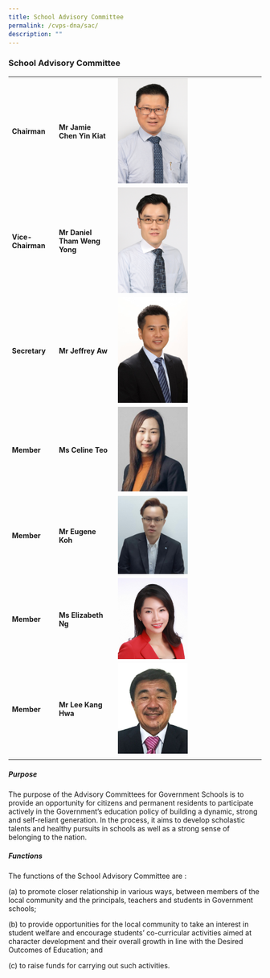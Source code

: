 ```yaml
---
title: School Advisory Committee
permalink: /cvps-dna/sac/
description: ""
---
```

### **School Advisory Committee**



|  |   |  |
| -------- | -------- | -------- |
| **Chairman**     | **Mr Jamie Chen Yin Kiat**     | <img src="/images/sac1.jpg" style="width:50%">     |
| **Vice-Chairman**     | **Mr Daniel Tham Weng Yong**     | <img src="/images/sac2.jpg" style="width:50%">     |
| **Secretary**     | **Mr Jeffrey Aw**     | <img src="/images/sac3.jpeg" style="width:50%">     |
| **Member**     | **Ms Celine Teo**     | <img src="/images/sac4.jpg" style="width:50%">     |
| **Member**     | **Mr Eugene Koh**     | <img src="/images/sac5.jpg" style="width:50%">     |
| **Member**     | **Ms Elizabeth Ng**     | <img src="/images/sac6.jpg" style="width:50%">     |
| **Member**     | **Mr Lee Kang Hwa**     | <img src="/images/sac7.png" style="width:50%">     |
|  |   |  |

##### **Purpose**
The purpose of the Advisory Committees for Government Schools is to provide an opportunity for citizens and permanent residents to participate actively in the Government’s education policy of building a dynamic, strong and self-reliant generation. In the process, it aims to develop scholastic talents and healthy pursuits in schools as well as a strong sense of belonging to the nation.

##### **Functions**
The functions of the School Advisory Committee are :

(a) to promote closer relationship in various ways, between members of the local community and the principals, teachers and students in Government schools;

(b) to provide opportunities for the local community to take an interest in student welfare and encourage students’ co-curricular activities aimed at character development and their overall growth in line with the Desired Outcomes of Education; and

(c) to raise funds for carrying out such activities.